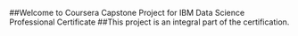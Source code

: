 ##Welcome to Coursera Capstone Project for IBM Data Science Professional Certificate
##This project is an integral part of the certification.
